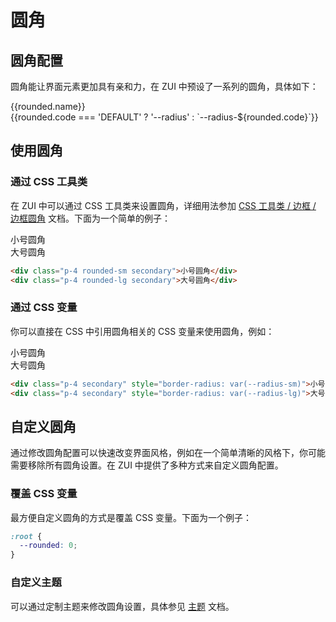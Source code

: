 # 圆角

## 圆角配置

圆角能让界面元素更加具有亲和力，在 ZUI 中预设了一系列的圆角，具体如下：

<Example class="flex-wrap gap-4 row">
  <div v-for="rounded in roundedList" :key="rounded.code" class="text-center w-28">
    <CopyCode
      :class="`bg-secondary hover-scale mx-auto w-14 h-14 ${rounded.code === 'DEFAULT' ? 'rounded' : `rounded-${rounded.code}`}`"
      :code="rounded.code === 'DEFAULT' ? 'rounded' : `rounded-${rounded.code}`"
      :tip="`.${rounded.code === 'DEFAULT' ? 'rounded' : `rounded-${rounded.code}`}`"
      :id="`example-rounded-${rounded.code}`"
      copyTip="已复制类名"
    />
    <div class="mt-2 font-bold">{{rounded.name}}</div>
    <CopyCode class="mt-1 font-mono text-sm" :code="rounded.code === 'DEFAULT' ? '--radius' : `--radius-${rounded.code}`" copyTip="已复制变量名">{{rounded.code === 'DEFAULT' ? '--radius' : `--radius-${rounded.code}`}}</CopyCode>
    <CssPropValue
      class="font-mono text-sm muted"
      :target="`#example-rounded-${rounded.code}`"
      prop="border-radius" data-toggle="tooltip"
      data-title="实际值"
      data-placement="left"
    />
  </div>
</Example>

## 使用圆角

### 通过 CSS 工具类

在 ZUI 中可以通过 CSS 工具类来设置圆角，详细用法参加 [CSS 工具类 / 边框 / 边框圆角](/utilities/borders/utilities/border-radius) 文档。下面为一个简单的例子：

<Example class="gap-4 row">
  <div class="p-4 rounded-sm secondary">小号圆角</div>
  <div class="p-4 rounded-lg secondary">大号圆角</div>
</Example>

```html
<div class="p-4 rounded-sm secondary">小号圆角</div>
<div class="p-4 rounded-lg secondary">大号圆角</div>
```

### 通过 CSS 变量

你可以直接在 CSS 中引用圆角相关的 CSS 变量来使用圆角，例如：

<Example class="gap-4 row">
  <div class="p-4 secondary" style="border-radius: var(--radius-sm)">小号圆角</div>
  <div class="p-4 secondary" style="border-radius: var(--radius-lg)">大号圆角</div>
</Example>

```html
<div class="p-4 secondary" style="border-radius: var(--radius-sm)">小号圆角</div>
<div class="p-4 secondary" style="border-radius: var(--radius-lg)">大号圆角</div>
```

## 自定义圆角

通过修改圆角配置可以快速改变界面风格，例如在一个简单清晰的风格下，你可能需要移除所有圆角设置。在 ZUI 中提供了多种方式来自定义圆角配置。

### 覆盖 CSS 变量

最方便自定义圆角的方式是覆盖 CSS 变量。下面为一个例子：

```css
:root {
  --rounded: 0;
}
```

### 自定义主题

可以通过定制主题来修改圆角设置，具体参见 [主题](/guide/theme/) 文档。

<script setup>
const roundedList = [
    {code: 'none', name: '无圆角'},
    {code: 'sm', name: '小圆角'},
    {code: 'DEFAULT', name: '默认圆角'},
    {code: 'md', name: '中等圆角'},
    {code: 'lg', name: '大圆角'},
    {code: 'xl', name: '超大圆角'},
    {code: '2xl', name: '2x 超大圆角'},
    {code: '3xl', name: '3x 超大圆角'},
    {code: 'full', name: '完整圆角'},
];
</script>
